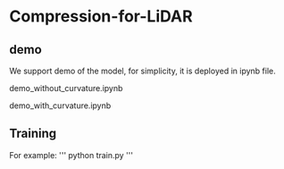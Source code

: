 # Compression-for-LiDAR

## demo
We support demo of the model, for simplicity, it is deployed in ipynb file.

demo_without_curvature.ipynb

demo_with_curvature.ipynb


## Training
For example:
'''
python train.py
'''
